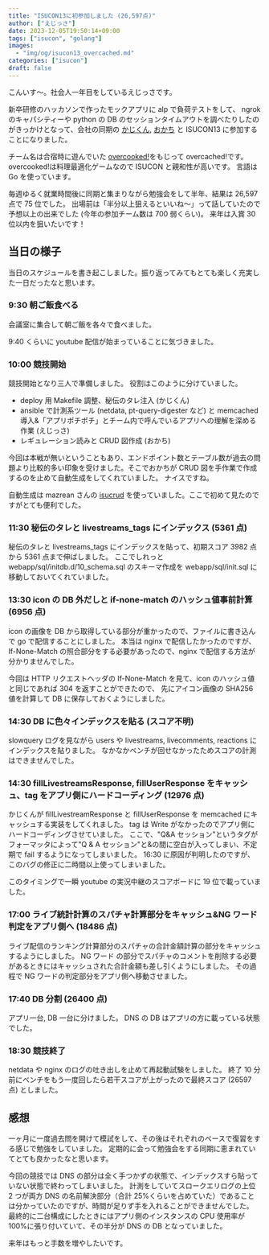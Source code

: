 ```yaml
---
title: "ISUCON13に初参加しました (26,597点)"
author: ["えじっさ"]
date: 2023-12-05T19:50:14+09:00
tags: ["isucon", "golang"]
images:
  - "img/og/isucon13_overcached.md"
categories: ["isucon"]
draft: false
---
```


こんいす〜。社会人一年目をしているえじっさです。

新卒研修のハッカソンで作ったモックアプリに alp で負荷テストをして、
ngrok のキャパシティーや python の DB のセッションタイムアウトを調べたりしたのがきっかけとなって、会社の同期の
[かじくん](https://github.com/kajikentaro),
[おかち](https://github.com/methylpentane) と ISUCON13 に参加することになりました。

チーム名は合宿時に遊んでいた
[overcooked!](https://store.steampowered.com/app/728880/Overcooked_2/?l=japanese)をもじって overcached!です。
overcooked!は料理最適化ゲームなので ISUCON と親和性が高いです。
言語は Go を使っています。

毎週ゆるく就業時間後に同期と集まりながら勉強会をして半年、結果は 26,597 点で 75 位でした。
出場前は「半分以上狙えるといいね〜」って話していたので予想以上の出来でした (今年の参加チーム数は 700 弱くらい)。
来年は入賞 30 位以内を狙いたいです！

## 当日の様子

当日のスケジュールを書き起こしました。振り返ってみてもとても楽しく充実した一日だったなと思います。

### 9:30 朝ご飯食べる

会議室に集合して朝ご飯を各々で食べました。

9:40 くらいに youtube 配信が始まっていることに気づきました。

### 10:00 競技開始

競技開始となり三人で準備しました。
役割はこのように分けていました。

- deploy 用 Makefile 調整、秘伝のタレ注入 (かじくん)
- ansible で計測系ツール (netdata, pt-query-digester など) と memcached 導入&「アプリポチポチ」とチーム内で呼んでいるアプリへの理解を深める作業 (えじっさ)
- レギュレーション読みと CRUD 図作成 (おかち)

今回は本戦が無いということもあり、エンドポイント数とテーブル数が過去の問題より比較的多い印象を受けました。そこでおかちが CRUD 図を手作業で作成するのを止めて自動生成をしてくれていました。
ナイスですね。

自動生成は mazrean さんの
[isucrud](https://github.com/mazrean/isucrud)
を使っていました。ここで初めて見たのですがとても便利でした。

### 11:30 秘伝のタレと livestreams_tags にインデックス (5361 点)

秘伝のタレと livestreams_tags にインデックスを貼って、初期スコア 3982 点から 5361 点まで伸ばしました。
ここでしれっと webapp/sql/initdb.d/10_schema.sql のスキーマ作成を webapp/sql/init.sql に移動しておいてくれていました。

### 13:30 icon の DB 外だしと if-none-match のハッシュ値事前計算 (6956 点)

icon の画像を DB から取得している部分が重かったので、ファイルに書き込んで go で配信することにしました。
本当は nginx で配信したかったのですが、If-None-Match の照合部分をする必要があったので、nginx で配信する方法が分かりませんでした。

今回は HTTP リクエストヘッダの If-None-Match を見て、icon のハッシュ値と同じであれば 304 を返すことができたので、
先にアイコン画像の SHA256 値を計算して DB に保存しておくようにしました。

### 14:30 DB に色々インデックスを貼る (スコア不明)

slowquery ログを見ながら users や livestreams, livecomments, reactions にインデックスを貼りました。
なかなかベンチが回せなかったためスコアの計測はできませんでした。

### 14:30 fillLivestreamsResponse, fillUserResponse をキャッシュ、tag をアプリ側にハードコーディング (12976 点)

かじくんが fillLivestreamResponse と fillUserResponse を memcached にキャッシュする実装をしてくれました。
tag は Write がなかったのでアプリ側にハードコーディングさせていました。
ここで、"Q&A セッション"というタグがフォーマッタによって"Q & A セッション"と&の間に空白が入ってしまい、不定期で fail するようになってしまいました。
16:30 に原因が判明したのですが、このバグの修正に二時間以上使ってしまいました。

このタイミングで一瞬 youtube の実況中継のスコアボードに 19 位で載っていました。

### 17:00 ライブ統計計算のスパチャ計算部分をキャッシュ&NG ワード判定をアプリ側へ (18486 点)

ライブ配信のランキング計算部分のスパチャの合計金額計算の部分をキャッシュするようにしました。
NG ワード の部分でスパチャのコメントを削除する必要があるときにはキャッシュされた合計金額も差し引くようにしました。
その過程で NG ワードの判定部分をアプリ側へ移動させました。

### 17:40 DB 分割 (26400 点)

アプリ一台, DB 一台に分けました。
DNS の DB はアプリの方に載っている状態でした。

### 18:30 競技終了

netdata や nginx のログの吐き出しを止めて再起動試験をしました。
終了 10 分前にベンチをもう一度回したら若干スコアが上がったので最終スコア (26597 点) としました。

## 感想

一ヶ月に一度過去問を開けて模試をして、その後はそれぞれのペースで復習をする感じで勉強をしていました。
定期的に会って勉強会をする同期に恵まれていてとても良かったなと思います。

今回の競技では DNS の部分は全く手つかずの状態で、インデックスすら貼っていない状態で終わってしまいました。
計測をしていてスロークエリログの上位 2 つが両方 DNS の名前解決部分（合計 25%くらいを占めていた）であることは分かっていたのですが、時間が足りず手を入れることができませんでした。
最終的に二台構成にしたときにはアプリ側のインスタンスの CPU 使用率が 100%に張り付いていて、その半分が DNS の DB となっていました。

来年はもっと手数を増やしたいです。
